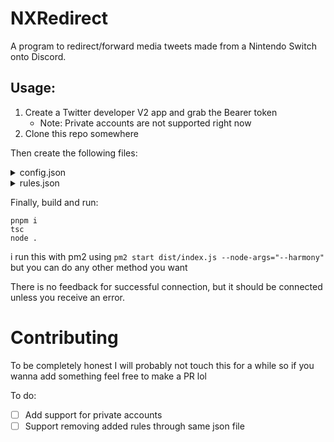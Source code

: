 # NXRedirect

A program to redirect/forward media tweets made from a Nintendo Switch onto Discord. 

## Usage:

1. Create a Twitter developer V2 app and grab the Bearer token
   - Note: Private accounts are not supported right now
2. Clone this repo somewhere


Then create the following files:

<details>
<summary>config.json</summary>
  
```json
{
    "checkSource": true,
    "autoReconnect": true,
    "logDebug": false,
    "token": "The bearer access token from your twitter app",
    "webhookUrl": "Discord webhook url to send stuff into"
}
```
`checkSource` will check the if the tweet source is tweeted from a switch ("Nintendo Switch Share")
`autoReconnect` will automatically reconnect to twitter if it drops
`logDebug` will log extra info like the tweet response to the console

----
</details>

<details>
<summary>rules.json</summary>

`value`: The filters and keywords to check against, works similar to twitter search
  - You can find a list of filter operators [here](https://developer.twitter.com/en/docs/twitter-api/tweets/search/integrate/build-a-query#list)
  
`tag`: Basically a display name for the value

Example:
```json
[
    {
        "value": "from:SplatoonNA has:media",
        "tag": "Media from Splatoon NA"
    },
    {
        "value": "from:ProChara -is:retweet has:media",
        "tag": "i am good at splatoon"
    },
    {
        "value": "from:azulcrescent has:media",
        "tag": "test tag"
    }
]
```
----
</details>

Finally, build and run:
```
pnpm i
tsc
node .
```
i run this with pm2 using `pm2 start dist/index.js --node-args="--harmony"` but you can do any other method you want

There is no feedback for successful connection, but it should be connected unless you receive an error.

# Contributing
To be completely honest I will probably not touch this for a while so if you wanna add something feel free to make a PR lol

To do:
- [ ] Add support for private accounts
- [ ] Support removing added rules through same json file
